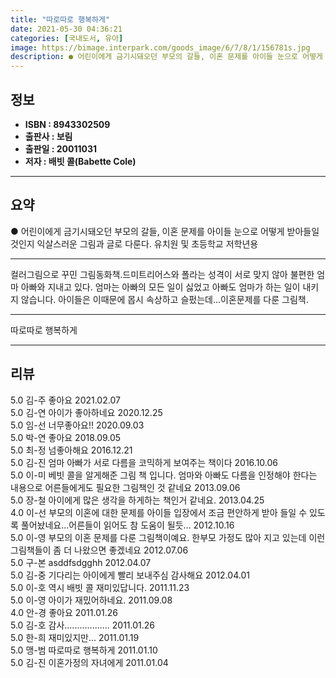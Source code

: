 ```yaml
---
title: "따로따로 행복하게"
date: 2021-05-30 04:36:21
categories: [국내도서, 유아]
image: https://bimage.interpark.com/goods_image/6/7/8/1/156781s.jpg
description: ● 어린이에게 금기시돼오던 부모의 갈들, 이혼 문제를 아이들 눈으로 어떻게 받아들일 것인지 익살스러운 그림과 글로 다룬다. 유치원 및 초등학교 저학년용
---
```


## **정보**

- **ISBN : 8943302509**
- **출판사 : 보림**
- **출판일 : 20011031**
- **저자 : 배빗 콜(Babette Cole)**

------



## **요약**

●  어린이에게 금기시돼오던 부모의 갈들, 이혼 문제를 아이들 눈으로 어떻게 받아들일 것인지 익살스러운 그림과 글로 다룬다. 유치원 및 초등학교 저학년용

------

컬러그림으로 꾸민 그림동화책.드미트리어스와 폴라는 성격이 서로 맞지 않아 불편한 엄마 아빠와 지내고 있다. 엄마는 아빠의 모든 일이 싫었고 아빠도 엄마가 하는 일이 내키지 않습니다. 아이들은 이때문에 몹시 속상하고 슬펐는데...이혼문제를 다룬 그림책.

------


따로따로 행복하게 

------


## **리뷰** 

5.0 김-주 좋아요 2021.02.07 <br/>5.0 김-연 아이가 좋아하네요 2020.12.25 <br/>5.0 임-선 너무좋아요!! 2020.09.03 <br/>5.0 박-연 좋아요 2018.09.05 <br/>5.0 최-정 넘좋아해요 2016.12.21 <br/>5.0 김-진 엄마 아빠가 서로 다름을 코믹하게 보여주는 책이다 2016.10.06 <br/>5.0 이-미 베빗 콜을 알게해준 그림 책 입니다.  엄마와 아빠도 다름을 인정해야 한다는 내용으로 어른들에게도 필요한 그림책인 것 같네요 2013.09.06 <br/>5.0 장-철 아이에게 많은 생각을 하게하는 책인거 같네요. 2013.04.25 <br/>4.0 이-선 부모의 이혼에 대한 문제를 아이들 입장에서 조금 편안하게 받아 들일 수 있도록 풀어놨네요...어른들이 읽어도 참 도움이 될듯... 2012.10.16 <br/>5.0 이-영 부모의 이혼 문제를 다룬 그림책이예요. 한부모 가정도 많아 지고 있는데 이런 그림책들이 좀 더 나왔으면 좋겠네요 2012.07.06 <br/>5.0 구-본 asddfsdgghh 2012.04.07 <br/>5.0 김-중 기다리는 아이에게 빨리 보내주심 감사해요 2012.04.01 <br/>5.0 이-호 역시 배빗 콜 재미있답니다. 2011.11.23 <br/>5.0 이-영 아이가 재밌어하네요. 2011.09.08 <br/>4.0 안-경 좋아요 2011.01.26 <br/>5.0 김-호 감사.................. 2011.01.26 <br/>5.0 한-희 재미있지만... 2011.01.19 <br/>5.0 맹-범 따로따로 행복하게  2011.01.10 <br/>5.0 김-진 이혼가정의 자녀에게  2011.01.04 <br/>